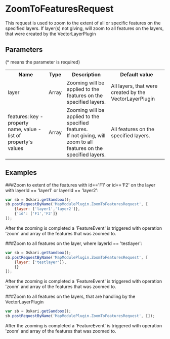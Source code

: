 # ZoomToFeaturesRequest

This request is used to zoom to the extent of all or specific features on the specified layers. If layer(s) not giving, will zoom to all features on the layers, that were created by the VectorLayerPlugin 

## Parameters

(* means the parameter is required)

<table class="table">
<tr>
  <th> Name</th><th> Type</th><th> Description</th><th> Default value</th>
</tr>
<tr>
  <td> layer</td><td> Array</td><td> Zooming will be applied to the features on the specified layers. </td><td> All layers, that were created by the VectorLayerPlugin</td>
</tr>
<tr>
  <td> features: key - property name, value - list of property's values </td><td> Array</td><td> Zooming will be applied to the specified features. <br> If not giving, will zoom to all features on the specified layers.</td><td> All features on the specified layers.</td>
</tr>
</table>

## Examples

###Zoom to extent of the features with id=='F1' or id=='F2' on the layer with layerId == 'layer1' or layerId == 'layer2':

```javascript
var sb = Oskari.getSandbox();
sb.postRequestByName('MapModulePlugin.ZoomToFeaturesRequest', [
	{layer: ['layer1','layer2']}, 
	{'id': ['F1','F2']}
]);
```

After the zooming is completed a 'FeatureEvent' is triggered with operation 'zoom' and array of the features that was zoomed to.

###Zoom to all features on the layer, where layerId == 'testlayer':

```javascript
var sb = Oskari.getSandbox();
sb.postRequestByName('MapModulePlugin.ZoomToFeaturesRequest', [
	{layer: ['testlayer']}, 
	{}
]);
```
After the zooming is completed a 'FeatureEvent' is triggered with operation 'zoom' and array of the features that was zoomed to.

###Zoom to all features on the layers, that are handling by the VectorLayerPlugin 

```javascript
var sb = Oskari.getSandbox();
sb.postRequestByName('MapModulePlugin.ZoomToFeaturesRequest', []);
```
After the zooming is completed a 'FeatureEvent' is triggered with operation 'zoom' and array of the features that was zoomed to.